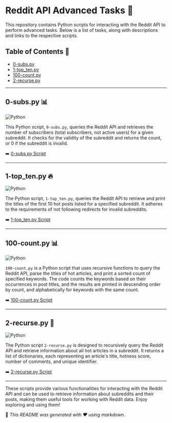 # Reddit API Advanced Tasks :rocket:

This repository contains Python scripts for interacting with the Reddit API to perform advanced tasks. Below is a list of tasks, along with descriptions and links to the respective scripts.

## Table of Contents :bookmark_tabs:

- [0-subs.py](#0-subs.py)
- [1-top_ten.py](#1-top_ten.py)
- [100-count.py](#100-count.py)
- [2-recurse.py](#2-recurse.py)

---

## 0-subs.py :bar_chart:

![Python](https://img.shields.io/badge/Python-3.4%20%7C%203.8%20%7C%203.9-blue)

This Python script, `0-subs.py`, queries the Reddit API and retrieves the number of subscribers (total subscribers, not active users) for a given subreddit. It checks for the validity of the subreddit and returns the count, or 0 if the subreddit is invalid.

:arrow_right: [0-subs.py Script](0-subs.py)

---

## 1-top_ten.py :fire:

![Python](https://img.shields.io/badge/Python-3.4%20%7C%203.8%20%7C%203.9-blue)

The Python script, `1-top_ten.py`, queries the Reddit API to retrieve and print the titles of the first 10 hot posts listed for a specified subreddit. It adheres to the requirements of not following redirects for invalid subreddits.

:arrow_right: [1-top_ten.py Script](1-top_ten.py)

---

## 100-count.py :bar_chart:

![Python](https://img.shields.io/badge/Python-3.4%20%7C%203.8%20%7C%203.9-blue)

`100-count.py` is a Python script that uses recursive functions to query the Reddit API, parse the titles of hot articles, and print a sorted count of specified keywords. The code counts the keywords based on their occurrences in post titles, and the results are printed in descending order by count, and alphabetically for keywords with the same count.

:arrow_right: [100-count.py Script](100-count.py)

---

## 2-recurse.py :repeat:

![Python](https://img.shields.io/badge/Python-3.4%20%7C%203.8%20%7C%203.9-blue)

The Python script `2-recurse.py` is designed to recursively query the Reddit API and retrieve information about all hot articles in a subreddit. It returns a list of dictionaries, each representing an article's title, hotness score, number of comments, and unique identifier.

:arrow_right: [2-recurse.py Script](2-recurse.py)

---

These scripts provide various functionalities for interacting with the Reddit API and can be used to retrieve information about subreddits and their posts, making them useful tools for working with Reddit data. Enjoy exploring and using them!

:memo: _This README was generated with ❤️ using markdown._


